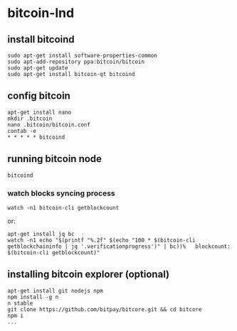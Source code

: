 # bitcoin-lnd

## install bitcoind
```
sudo apt-get install software-properties-common
sudo apt-add-repository ppa:bitcoin/bitcoin
sudo apt-get update
sudo apt-get install bitcoin-qt bitcoind
```

## config bitcoin
```
apt-get install nano
mkdir .bitcoin
nano .bitcoin/bitcoin.conf
contab -e
* * * * * bitcoind
```

## running bitcoin node
```bitcoind```

### watch blocks syncing process
```
watch -n1 bitcoin-cli getblockcount
```
or:
```
apt-get install jq bc
watch -n1 echo "$(printf "%.2f" $(echo "100 * $(bitcoin-cli getblockchaininfo | jq '.verificationprogress')" | bc))%   blockcount: $(bitcoin-cli getblockcount)"
```

## installing bitcoin explorer (optional)
```
apt-get install git nodejs npm
npm install -g n
n stable
git clone https://github.com/bitpay/bitcore.git && cd bitcore
npm i
...
```
